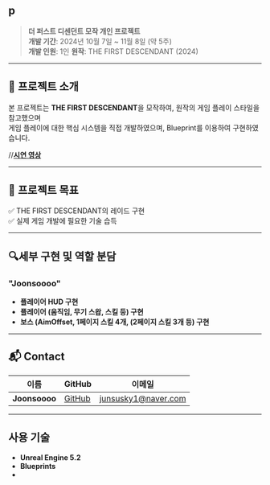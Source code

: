 ## p

> **더 퍼스트 디센던트 모작 개인 프로젝트**  
> **개발 기간**: 2024년 10월 7일 ~ 11월 8일 (약 5주)  
> **개발 인원**: 1인
> **원작**: THE FIRST DESCENDANT (2024)  

---

## 📝 프로젝트 소개

본 프로젝트는 **THE FIRST DESCENDANT**을 모작하여, 원작의 게임 플레이 스타일을 참고했으며  
게임 플레이에 대한 핵심 시스템을 직접 개발하였으며, Blueprint를 이용하여 구현하였습니다.

//**[시연 영상]()**

---

## 🚀 프로젝트 목표

✅ THE FIRST DESCENDANT의 레이드 구현  
✅ 실제 게임 개발에 필요한 기술 습득

---

## 🔍세부 구현 및 역할 분담

### "Joonsoooo"
- **플레이어 HUD 구현**
- **플레이어 (움직임, 무기 스왑, 스킬 등) 구현**
- **보스 (AimOffset, 1페이지 스킬 4개, (2페이지 스킬 3개 등) 구현**
---

## 📬 Contact

| 이름 | GitHub | 이메일 |
|------|--------|--------|
| **Joonsoooo** | [GitHub](https://github.com/Joonsoooo) | junsusky1@naver.com |


---


## 사용 기술
- **Unreal Engine 5.2**
- **Blueprints**
- 
